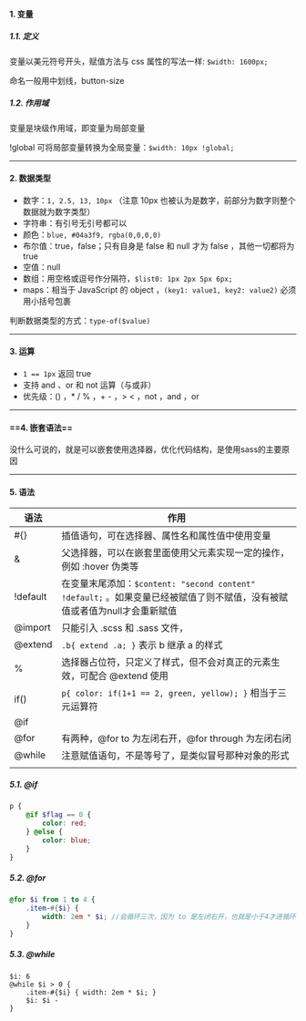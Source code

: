 #### 1. 变量

##### 1.1. 定义

变量以美元符号开头，赋值方法与 css 属性的写法一样: `$width: 1600px;`

命名一般用中划线，button-size

##### 1.2. 作用域

变量是块级作用域，即变量为局部变量

!global 可将局部变量转换为全局变量：`$width: 10px !global;`

---

#### 2. 数据类型

- 数字：`1, 2.5, 13, 10px`  （注意 10px 也被认为是数字，前部分为数字则整个数据就为数字类型）
- 字符串：有引号无引号都可以
- 颜色：`blue, #04a3f9, rgba(0,0,0,0) `
- 布尔值：true，false；只有自身是 false 和 null 才为 false ，其他一切都将为 true
- 空值：null
- 数组：用空格或逗号作分隔符，`$list0: 1px 2px 5px 6px;`
- maps：相当于 JavaScript 的 object ，`(key1: value1, key2: value2)`  必须用小括号包裹

判断数据类型的方式：`type-of($value)`

---

#### 3. 运算

- `1 == 1px`  返回 true
- 支持 and 、or 和 not 运算（与或非）
- 优先级：() ，* / % ，+ - ，> < ，not ，and ，or 

---

#### ==4. 嵌套语法==

没什么可说的，就是可以嵌套使用选择器，优化代码结构，是使用sass的主要原因



---

#### 5. 语法

| 语法     | 作用                                                         |
| -------- | ------------------------------------------------------------ |
| #{}      | 插值语句，可在选择器、属性名和属性值中使用变量               |
| &        | 父选择器，可以在嵌套里面使用父元素实现一定的操作，例如 :hover 伪类等 |
| !default | 在变量末尾添加：`$content: "second content" !default;`  。如果变量已经被赋值了则不赋值，没有被赋值或者值为null才会重新赋值 |
| @import  | 只能引入 .scss 和 .sass 文件，                               |
| @extend  | `.b{ extend .a; }`  表示 b 继承 a 的样式                     |
| %        | 选择器占位符，只定义了样式，但不会对真正的元素生效，可配合 @extend 使用 |
| if()     | `p{ color: if(1+1 == 2, green, yellow); }`  相当于三元运算符 |
| @if      |                                                              |
| @for     | 有两种，@for to 为左闭右开，@for through 为左闭右闭          |
| @while   | 注意赋值语句，不是等号了，是类似冒号那种对象的形式           |
|          |                                                              |

##### 5.1. @if

```scss
p {
	@if $flag == 0 {
		color: red;
	} @else {
		color: blue;
	}
}
```

##### 5.2. @for

```scss
@for $i from 1 to 4 {
	.item-#{$i} {
		width: 2em * $i; //会循环三次，因为 to 是左闭右开，也就是小于4才进循环
	}
}
```

##### 5.3. @while

```
$i: 6
@while $i > 0 {
	.item-#{$i} { width: 2em * $i; }
	$i: $i - 
}
```


